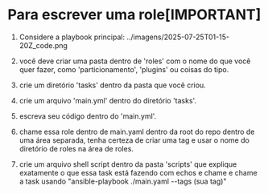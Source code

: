 # Para escrever uma role[IMPORTANT]
1. Considere a playbook principal:
../imagens/2025-07-25T01-15-20Z_code.png

2. você deve criar uma pasta dentro de 'roles' com o nome do que você quer fazer, como 'particionamento', 'plugins' ou coisas do tipo.

3. crie um diretório 'tasks' dentro da pasta que você criou.

4. crie um arquivo 'main.yml' dentro do diretório 'tasks'.

5. escreva seu código dentro do 'main.yml'.

6. chame essa role dentro de main.yaml dentro da root do repo dentro de uma área separada, tenha certeza de criar uma tag e usar o nome do diretório de roles na área de roles.

7. crie um arquivo shell script dentro da pasta 'scripts' que explique exatamente o que essa task está fazendo com echos e chame e chame a task usando "ansible-playbook ./main.yaml --tags (sua tag)"
